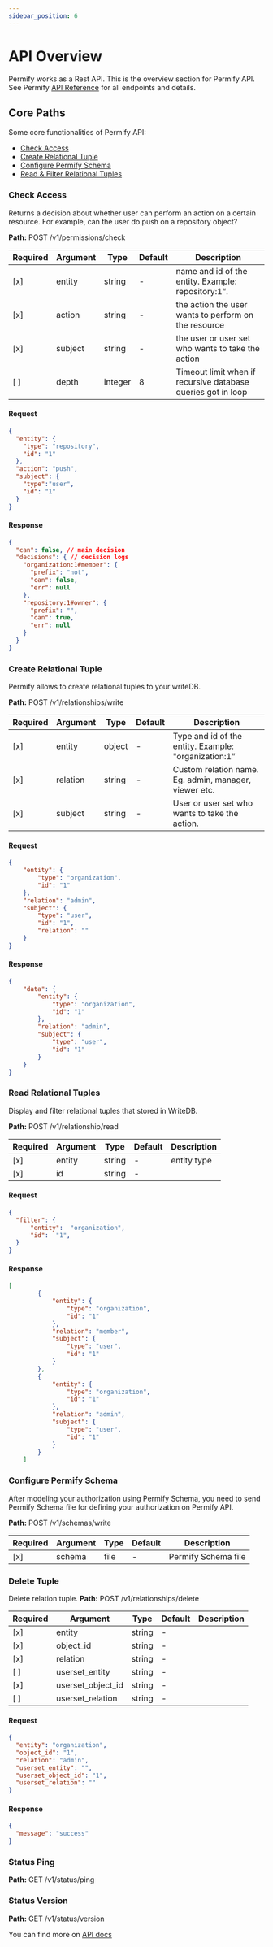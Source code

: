 ```yaml
---
sidebar_position: 6
---
```


# API Overview

Permify works as a Rest API. This is the overview section for Permify API. See Permify [API Reference](https://app.swaggerhub.com/apis-docs/permify/permify-api) for all endpoints and details.

## Core Paths

Some core functionalities of Permify API:

- [Check Access](#check-access)
- [Create Relational Tuple](#create-relational-tuple)
- [Configure Permify Schema](#configure-permify-schema)
- [Read & Filter Relational Tuples](#read-relational-tuples)

### Check Access 

Returns a decision about whether user can perform an action on a certain resource. For example, can the user do push on
a repository object?

**Path:** POST /v1/permissions/check

| Required | Argument | Type | Default | Description |
|----------|----------|---------|---------|-------------------------------------------------------------------------------------------|
| [x]   | entity | string | - | name and id of the entity. Example: repository:1”.
| [x]   | action | string | - | the action the user wants to perform on the resource |
| [x]   | subject | string | - | the user or user set who wants to take the action  |
| [ ]   | depth | integer | 8 | Timeout limit when if recursive database queries got in loop|

#### Request

```json
{
  "entity": {
    "type": "repository",
    "id": "1"
  },
  "action": "push",
  "subject": {
    "type":"user",
    "id": "1"
  }
}
```

#### Response

```json
{
  "can": false, // main decision
  "decisions": { // decision logs
    "organization:1#member": {
      "prefix": "not",
      "can": false,
      "err": null
    },
    "repository:1#owner": {
      "prefix": "",
      "can": true,
      "err": null
    }
  }
}
```

### Create Relational Tuple

Permify allows to create relational tuples to your writeDB.

**Path:** POST /v1/relationships/write

| Required | Argument | Type | Default | Description |
|----------|-------------------|--------|---------|-------------|
| [x]   | entity | object | - | Type and id of the entity. Example: "organization:1”|
| [x]   | relation | string | - | Custom relation name. Eg. admin, manager, viewer etc.|
| [x]   | subject | string | - | User or user set who wants to take the action. |

#### Request

```json
{
    "entity": {
        "type": "organization",
        "id": "1"
    },
    "relation": "admin",
    "subject": {
        "type": "user",
        "id": "1",
        "relation": ""
    }
}
```

#### Response

```json
{
    "data": {
        "entity": {
            "type": "organization",
            "id": "1"
        },
        "relation": "admin",
        "subject": {
            "type": "user",
            "id": "1"
        }
    }
}
```

### Read Relational Tuples

Display and filter relational tuples that stored in WriteDB. 

**Path:** POST /v1/relationship/read

| Required | Argument | Type | Default | Description |
|----------|-------------------|--------|---------|-------------|
| [x]   | entity | string | - | entity type |
| [x]   | id | string | - | | entity type

#### Request

```json
{
  "filter": {
      "entity":  "organization",
      "id":  "1",
  }
}
```

#### Response

```json
[
        {
            "entity": {
                "type": "organization",
                "id": "1"
            },
            "relation": "member",
            "subject": {
                "type": "user",
                "id": "1"
            }
        },
        {
            "entity": {
                "type": "organization",
                "id": "1"
            },
            "relation": "admin",
            "subject": {
                "type": "user",
                "id": "1"
            }
        }
    ]
```



### Configure Permify Schema 

After modeling your authorization using Permify Schema, you need to send Permify Schema file for defining your authorization on Permify API. 

**Path:** POST /v1/schemas/write

| Required | Argument | Type | Default | Description |
|----------|-------------------|--------|---------|-------------|
| [x]   | schema | file | - | Permify Schema file|

### Delete Tuple

Delete relation tuple.
**Path:** POST /v1/relationships/delete

| Required | Argument | Type | Default | Description |
|----------|-------------------|--------|---------|-------------|
| [x]   | entity | string | - | |
| [x]   | object_id | string | - | |
| [x]   | relation | string | - | |
| [ ]   | userset_entity | string | - | |
| [x]   | userset_object_id | string | - | |
| [ ]   | userset_relation | string | - | |

#### Request

```json
{
  "entity": "organization",
  "object_id": "1",
  "relation": "admin",
  "userset_entity": "",
  "userset_object_id": "1",
  "userset_relation": ""
}
```

#### Response

```json
{
  "message": "success"
}
```

### Status Ping

**Path:** GET /v1/status/ping

### Status Version

**Path:** GET /v1/status/version


You can find more on [API docs](https://github.com/Permify/permify/tree/master/docs)


